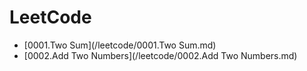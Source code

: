 # LeetCode


* [0001.Two Sum](/leetcode/0001.Two Sum.md)
* [0002.Add Two Numbers](/leetcode/0002.Add Two Numbers.md)
